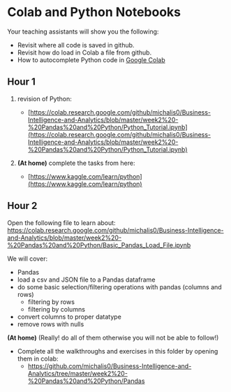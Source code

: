 # Colab and Python Notebooks

Your teaching assistants will show you the following:
- Revisit where all code is saved in github.
- Revisit how do load in Colab a file from github.
- How to autocomplete Python code in [Google Colab](https://colab.research.google.com/notebooks/intro.ipynb#)

## Hour 1
1. revision of Python: 
    - [https://colab.research.google.com/github/michalis0/Business-Intelligence-and-Analytics/blob/master/week2%20-%20Pandas%20and%20Python/Python_Tutorial.ipynb](https://colab.research.google.com/github/michalis0/Business-Intelligence-and-Analytics/blob/master/week2%20-%20Pandas%20and%20Python/Python_Tutorial.ipynb)

2. **(At home)** complete the tasks from here:
    - [https://www.kaggle.com/learn/python](https://www.kaggle.com/learn/python)


## Hour 2

Open the following file to learn about: https://colab.research.google.com/github/michalis0/Business-Intelligence-and-Analytics/blob/master/week2%20-%20Pandas%20and%20Python/Basic_Pandas_Load_File.ipynb

We will cover:
- Pandas
- load a csv and JSON file to a Pandas dataframe
- do some basic selection/filtering operations with pandas (columns and rows)
    - filtering by rows
    - filtering by columns
- convert columns to proper datatype
- remove rows with nulls    

**(At home)** (Really! do all of them otherwise you will not be able to follow!)
- Complete all the walkthroughs and exercises in this folder by opening them in colab: 
    - https://github.com/michalis0/Business-Intelligence-and-Analytics/tree/master/week2%20-%20Pandas%20and%20Python/Pandas

